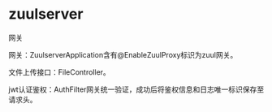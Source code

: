 # zuulserver
网关

网关：ZuulserverApplication含有@EnableZuulProxy标识为zuul网关。

文件上传接口：FileController。

jwt认证鉴权：AuthFilter网关统一验证，成功后将鉴权信息和日志唯一标识保存至请求头。
